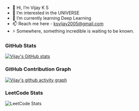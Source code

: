 - 👋 Hi, I’m Vijay K S
- 👀 I’m interested in the UNIVERSE
- 🌱 I’m currently learning Deep Learning
- 📫 Reach me here - ksvijay2005@gmail.com
- ⚡ Somewhere, something incredible is waiting to be known.

### GitHub Stats
[![Vijay's GitHub stats](https://github-readme-stats.vercel.app/api?username=KS-Vijay&theme=highcontrast)](https://github.com/anuraghazra/github-readme-stats)

### GitHub Contribution Graph
[![Vijay's github activity graph](https://github-readme-activity-graph.vercel.app/graph?username=KS-Vijay&bg_color=000000&color=ffffff&line=58fe73&point=ffffff&area=true&hide_border=true)](https://github.com/ashutosh00710/github-readme-activity-graph)

### LeetCode Stats
![LeetCode Stats](https://leetcard.jacoblin.cool/Vijay-K-S?theme=dark&font=Spectral&ext=contest)

<!---
KS-Vijay/KS-Vijay is a ✨ special ✨ repository because its `README.md` (this file) appears on your GitHub profile.
You can click the Preview link to take a look at your changes.
--->
